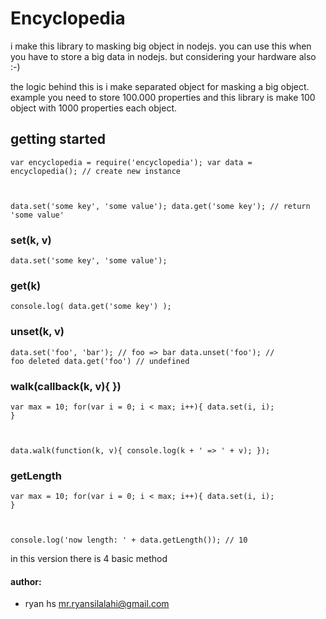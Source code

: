 # Encyclopedia

i make this library to masking big object in nodejs. 
you can use this when you have to store a big data in nodejs.
but considering your hardware also :-)

the logic behind this is i make separated object for masking a big object.
example you need to store 100.000 properties and this library is make 100 object
with 1000 properties each object.


## getting started

<code>var encyclopedia = require('encyclopedia');
var data = encyclopedia(); // create new instance

data.set('some key', 'some value');
data.get('some key'); // return 'some value'
</code>

### set(k, v)
<code>data.set('some key', 'some value');</code>

### get(k)
<code>console.log( data.get('some key') );</code>

### unset(k, v)
<code>data.set('foo', 'bar'); // foo => bar
data.unset('foo'); // foo deleted 
data.get('foo') // undefined
</code>

### walk(callback(k, v){ })
<code>var max = 10;
for(var i = 0; i < max; i++){
	data.set(i, i);
}

data.walk(function(k, v){
	console.log(k + ' => ' + v);
});
</code>

### getLength
<code>var max = 10;
for(var i = 0; i < max; i++){
	data.set(i, i);
}

console.log('now length: ' + data.getLength()); // 10
</code>

in this version there is 4 basic method

#### author:
- ryan hs <mr.ryansilalahi@gmail.com>
